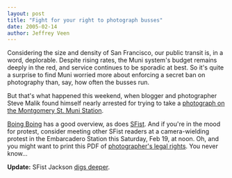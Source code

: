 ```yaml
--- 
layout: post
title: "Fight for your right to photograph busses"
date: 2005-02-14
author: Jeffrey Veen
---
```

Considering the size and density of San Francisco, our public transit is, in a word, deplorable. Despite rising rates, the Muni system's budget remains deeply in the red, and service continues to be sporadic at best. So it's quite a surprise to find Muni worried more about enforcing a secret ban on photography than, say, how often the busses run.

But that's what happened this weekend, when blogger and photographer Steve Malik  found himself nearly arrested for trying to take a <a href="http://www.shooter.net/index.php/weblog/Item/attack-of-the-sf-muni-fare-inspectors/">photograph on the Montgomery St. Muni Station</a>. 

<a href="http://www.boingboing.net/2005/02/13/muni_cops_and_sfpd_e.html">Boing Boing</a> has a good overview, as does <a href="http://www.sfist.com/archives/2005/02/14/homeland_insecurity_photo_ban_on_muni.php">SFist</a>. And if you're in the mood for protest, consider meeting other SFist readers at a camera-wielding protest in the Embarcadero Station this Saturday, Feb 19, at noon. Oh, and you might want to print this PDF of <a href="http://www.krages.com/phoright.htm">photographer's legal rights</a>. You never know... 

<strong>Update:</strong> SFist Jackson <a href="http://www.sfist.com/archives/2005/02/15/muni_photography_ban_update.php">digs deeper</a>.
&#8203;